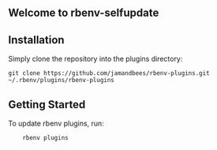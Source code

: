 ## Welcome to rbenv-selfupdate

## Installation

Simply clone the repository into the plugins directory:

    git clone https://github.com/jamandbees/rbenv-plugins.git ~/.rbenv/plugins/rbenv-plugins


## Getting Started

To update rbenv plugins, run:

        rbenv plugins